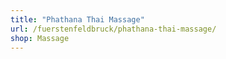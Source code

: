 ```yaml
---
title: "Phathana Thai Massage"
url: /fuerstenfeldbruck/phathana-thai-massage/
shop: Massage
---
```

